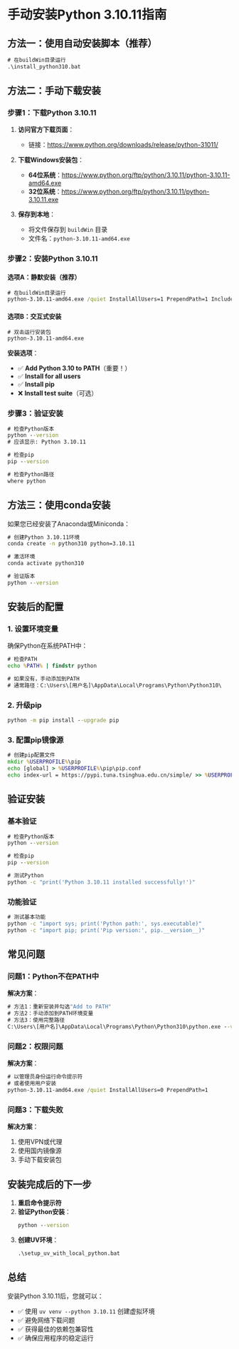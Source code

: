 # 手动安装Python 3.10.11指南

## 方法一：使用自动安装脚本（推荐）

```cmd
# 在buildWin目录运行
.\install_python310.bat
```

## 方法二：手动下载安装

### 步骤1：下载Python 3.10.11

1. **访问官方下载页面**：
   - 链接：https://www.python.org/downloads/release/python-31011/

2. **下载Windows安装包**：
   - **64位系统**：https://www.python.org/ftp/python/3.10.11/python-3.10.11-amd64.exe
   - **32位系统**：https://www.python.org/ftp/python/3.10.11/python-3.10.11.exe

3. **保存到本地**：
   - 将文件保存到 `buildWin` 目录
   - 文件名：`python-3.10.11-amd64.exe`

### 步骤2：安装Python 3.10.11

#### 选项A：静默安装（推荐）
```cmd
# 在buildWin目录运行
python-3.10.11-amd64.exe /quiet InstallAllUsers=1 PrependPath=1 Include_test=0
```

#### 选项B：交互式安装
```cmd
# 双击运行安装包
python-3.10.11-amd64.exe
```

**安装选项**：
- ✅ **Add Python 3.10 to PATH**（重要！）
- ✅ **Install for all users**
- ✅ **Install pip**
- ❌ **Install test suite**（可选）

### 步骤3：验证安装

```cmd
# 检查Python版本
python --version
# 应该显示: Python 3.10.11

# 检查pip
pip --version

# 检查Python路径
where python
```

## 方法三：使用conda安装

如果您已经安装了Anaconda或Miniconda：

```cmd
# 创建Python 3.10.11环境
conda create -n python310 python=3.10.11

# 激活环境
conda activate python310

# 验证版本
python --version
```

## 安装后的配置

### 1. 设置环境变量
确保Python在系统PATH中：
```cmd
# 检查PATH
echo %PATH% | findstr python

# 如果没有，手动添加到PATH
# 通常路径：C:\Users\[用户名]\AppData\Local\Programs\Python\Python310\
```

### 2. 升级pip
```cmd
python -m pip install --upgrade pip
```

### 3. 配置pip镜像源
```cmd
# 创建pip配置文件
mkdir %USERPROFILE%\pip
echo [global] > %USERPROFILE%\pip\pip.conf
echo index-url = https://pypi.tuna.tsinghua.edu.cn/simple/ >> %USERPROFILE%\pip\pip.conf
```

## 验证安装

### 基本验证
```cmd
# 检查Python版本
python --version

# 检查pip
pip --version

# 测试Python
python -c "print('Python 3.10.11 installed successfully!')"
```

### 功能验证
```cmd
# 测试基本功能
python -c "import sys; print('Python path:', sys.executable)"
python -c "import pip; print('Pip version:', pip.__version__)"
```

## 常见问题

### 问题1：Python不在PATH中
**解决方案**：
```cmd
# 方法1：重新安装并勾选"Add to PATH"
# 方法2：手动添加到PATH环境变量
# 方法3：使用完整路径
C:\Users\[用户名]\AppData\Local\Programs\Python\Python310\python.exe --version
```

### 问题2：权限问题
**解决方案**：
```cmd
# 以管理员身份运行命令提示符
# 或者使用用户安装
python-3.10.11-amd64.exe /quiet InstallAllUsers=0 PrependPath=1
```

### 问题3：下载失败
**解决方案**：
1. 使用VPN或代理
2. 使用国内镜像源
3. 手动下载安装包

## 安装完成后的下一步

1. **重启命令提示符**
2. **验证Python安装**：
   ```cmd
   python --version
   ```
3. **创建UV环境**：
   ```cmd
   .\setup_uv_with_local_python.bat
   ```

## 总结

安装Python 3.10.11后，您就可以：
- ✅ 使用 `uv venv --python 3.10.11` 创建虚拟环境
- ✅ 避免网络下载问题
- ✅ 获得最佳的依赖包兼容性
- ✅ 确保应用程序的稳定运行 